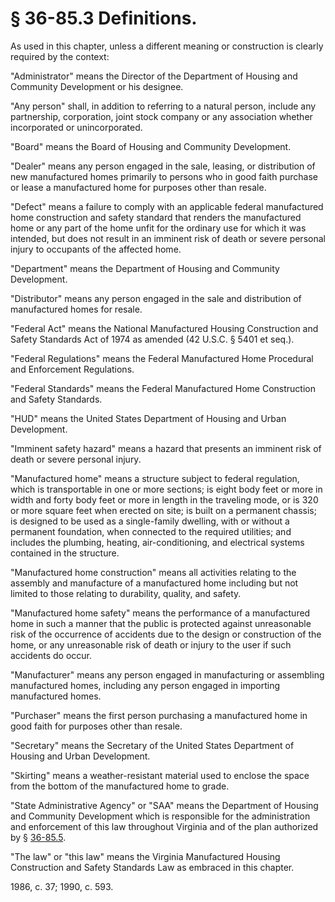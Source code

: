 # § 36-85.3 Definitions.

<p>As used in this chapter, unless a different meaning or construction is clearly required by the context:</p><p>"Administrator" means the Director of the Department of Housing and Community Development or his designee.</p><p>"Any person" shall, in addition to referring to a natural person, include any partnership, corporation, joint stock company or any association whether incorporated or unincorporated.</p><p>"Board" means the Board of Housing and Community Development.</p><p>"Dealer" means any person engaged in the sale, leasing, or distribution of new manufactured homes primarily to persons who in good faith purchase or lease a manufactured home for purposes other than resale.</p><p>"Defect" means a failure to comply with an applicable federal manufactured home construction and safety standard that renders the manufactured home or any part of the home unfit for the ordinary use for which it was intended, but does not result in an imminent risk of death or severe personal injury to occupants of the affected home.</p><p>"Department" means the Department of Housing and Community Development.</p><p>"Distributor" means any person engaged in the sale and distribution of manufactured homes for resale.</p><p>"Federal Act" means the National Manufactured Housing Construction and Safety Standards Act of 1974 as amended (42 U.S.C. § 5401 et seq.).</p><p>"Federal Regulations" means the Federal Manufactured Home Procedural and Enforcement Regulations.</p><p>"Federal Standards" means the Federal Manufactured Home Construction and Safety Standards.</p><p>"HUD" means the United States Department of Housing and Urban Development.</p><p>"Imminent safety hazard" means a hazard that presents an imminent risk of death or severe personal injury.</p><p>"Manufactured home" means a structure subject to federal regulation, which is transportable in one or more sections; is eight body feet or more in width and forty body feet or more in length in the traveling mode, or is 320 or more square feet when erected on site; is built on a permanent chassis; is designed to be used as a single-family dwelling, with or without a permanent foundation, when connected to the required utilities; and includes the plumbing, heating, air-conditioning, and electrical systems contained in the structure.</p><p>"Manufactured home construction" means all activities relating to the assembly and manufacture of a manufactured home including but not limited to those relating to durability, quality, and safety.</p><p>"Manufactured home safety" means the performance of a manufactured home in such a manner that the public is protected against unreasonable risk of the occurrence of accidents due to the design or construction of the home, or any unreasonable risk of death or injury to the user if such accidents do occur.</p><p>"Manufacturer" means any person engaged in manufacturing or assembling manufactured homes, including any person engaged in importing manufactured homes.</p><p>"Purchaser" means the first person purchasing a manufactured home in good faith for purposes other than resale.</p><p>"Secretary" means the Secretary of the United States Department of Housing and Urban Development.</p><p>"Skirting" means a weather-resistant material used to enclose the space from the bottom of the manufactured home to grade.</p><p>"State Administrative Agency" or "SAA" means the Department of Housing and Community Development which is responsible for the administration and enforcement of this law throughout Virginia and of the plan authorized by § <a href='http://law.lis.virginia.gov/vacode/36-85.5/'>36-85.5</a>.</p><p>"The law" or "this law" means the Virginia Manufactured Housing Construction and Safety Standards Law as embraced in this chapter.</p><p>1986, c. 37; 1990, c. 593.</p>